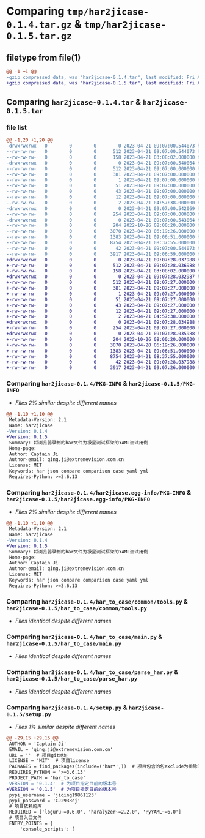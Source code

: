 # Comparing `tmp/har2jicase-0.1.4.tar.gz` & `tmp/har2jicase-0.1.5.tar.gz`

## filetype from file(1)

```diff
@@ -1 +1 @@
-gzip compressed data, was "har2jicase-0.1.4.tar", last modified: Fri Apr 21 09:07:00 2023, max compression
+gzip compressed data, was "har2jicase-0.1.5.tar", last modified: Fri Apr 21 09:07:28 2023, max compression
```

## Comparing `har2jicase-0.1.4.tar` & `har2jicase-0.1.5.tar`

### file list

```diff
@@ -1,20 +1,20 @@
-drwxrwxrwx   0        0        0        0 2023-04-21 09:07:00.544073 har2jicase-0.1.4/
--rw-rw-rw-   0        0        0      512 2023-04-21 09:07:00.544073 har2jicase-0.1.4/PKG-INFO
--rw-rw-rw-   0        0        0      158 2023-04-21 03:08:02.000000 har2jicase-0.1.4/README.md
-drwxrwxrwx   0        0        0        0 2023-04-21 09:07:00.540064 har2jicase-0.1.4/har2jicase.egg-info/
--rw-rw-rw-   0        0        0      512 2023-04-21 09:07:00.000000 har2jicase-0.1.4/har2jicase.egg-info/PKG-INFO
--rw-rw-rw-   0        0        0      381 2023-04-21 09:07:00.000000 har2jicase-0.1.4/har2jicase.egg-info/SOURCES.txt
--rw-rw-rw-   0        0        0        1 2023-04-21 09:07:00.000000 har2jicase-0.1.4/har2jicase.egg-info/dependency_links.txt
--rw-rw-rw-   0        0        0       51 2023-04-21 09:07:00.000000 har2jicase-0.1.4/har2jicase.egg-info/entry_points.txt
--rw-rw-rw-   0        0        0       43 2023-04-21 09:07:00.000000 har2jicase-0.1.4/har2jicase.egg-info/requires.txt
--rw-rw-rw-   0        0        0       12 2023-04-21 09:07:00.000000 har2jicase-0.1.4/har2jicase.egg-info/top_level.txt
--rw-rw-rw-   0        0        0        2 2023-04-21 04:57:38.000000 har2jicase-0.1.4/har2jicase.egg-info/zip-safe
-drwxrwxrwx   0        0        0        0 2023-04-21 09:07:00.542069 har2jicase-0.1.4/har_to_case/
--rw-rw-rw-   0        0        0      254 2023-04-21 09:07:00.000000 har2jicase-0.1.4/har_to_case/__init__.py
-drwxrwxrwx   0        0        0        0 2023-04-21 09:07:00.543064 har2jicase-0.1.4/har_to_case/common/
--rw-rw-rw-   0        0        0      204 2022-10-26 08:00:20.000000 har2jicase-0.1.4/har_to_case/common/__init__.py
--rw-rw-rw-   0        0        0     3070 2023-04-20 06:19:26.000000 har2jicase-0.1.4/har_to_case/common/tools.py
--rw-rw-rw-   0        0        0     1383 2023-04-21 09:06:51.000000 har2jicase-0.1.4/har_to_case/main.py
--rw-rw-rw-   0        0        0     8754 2023-04-21 08:37:55.000000 har2jicase-0.1.4/har_to_case/parse_har.py
--rw-rw-rw-   0        0        0       42 2023-04-21 09:07:00.544073 har2jicase-0.1.4/setup.cfg
--rw-rw-rw-   0        0        0     3917 2023-04-21 09:06:59.000000 har2jicase-0.1.4/setup.py
+drwxrwxrwx   0        0        0        0 2023-04-21 09:07:28.037988 har2jicase-0.1.5/
+-rw-rw-rw-   0        0        0      512 2023-04-21 09:07:28.036988 har2jicase-0.1.5/PKG-INFO
+-rw-rw-rw-   0        0        0      158 2023-04-21 03:08:02.000000 har2jicase-0.1.5/README.md
+drwxrwxrwx   0        0        0        0 2023-04-21 09:07:28.032987 har2jicase-0.1.5/har2jicase.egg-info/
+-rw-rw-rw-   0        0        0      512 2023-04-21 09:07:27.000000 har2jicase-0.1.5/har2jicase.egg-info/PKG-INFO
+-rw-rw-rw-   0        0        0      381 2023-04-21 09:07:27.000000 har2jicase-0.1.5/har2jicase.egg-info/SOURCES.txt
+-rw-rw-rw-   0        0        0        1 2023-04-21 09:07:27.000000 har2jicase-0.1.5/har2jicase.egg-info/dependency_links.txt
+-rw-rw-rw-   0        0        0       51 2023-04-21 09:07:27.000000 har2jicase-0.1.5/har2jicase.egg-info/entry_points.txt
+-rw-rw-rw-   0        0        0       43 2023-04-21 09:07:27.000000 har2jicase-0.1.5/har2jicase.egg-info/requires.txt
+-rw-rw-rw-   0        0        0       12 2023-04-21 09:07:27.000000 har2jicase-0.1.5/har2jicase.egg-info/top_level.txt
+-rw-rw-rw-   0        0        0        2 2023-04-21 04:57:38.000000 har2jicase-0.1.5/har2jicase.egg-info/zip-safe
+drwxrwxrwx   0        0        0        0 2023-04-21 09:07:28.034988 har2jicase-0.1.5/har_to_case/
+-rw-rw-rw-   0        0        0      254 2023-04-21 09:07:27.000000 har2jicase-0.1.5/har_to_case/__init__.py
+drwxrwxrwx   0        0        0        0 2023-04-21 09:07:28.035988 har2jicase-0.1.5/har_to_case/common/
+-rw-rw-rw-   0        0        0      204 2022-10-26 08:00:20.000000 har2jicase-0.1.5/har_to_case/common/__init__.py
+-rw-rw-rw-   0        0        0     3070 2023-04-20 06:19:26.000000 har2jicase-0.1.5/har_to_case/common/tools.py
+-rw-rw-rw-   0        0        0     1383 2023-04-21 09:06:51.000000 har2jicase-0.1.5/har_to_case/main.py
+-rw-rw-rw-   0        0        0     8754 2023-04-21 08:37:55.000000 har2jicase-0.1.5/har_to_case/parse_har.py
+-rw-rw-rw-   0        0        0       42 2023-04-21 09:07:28.037988 har2jicase-0.1.5/setup.cfg
+-rw-rw-rw-   0        0        0     3917 2023-04-21 09:07:26.000000 har2jicase-0.1.5/setup.py
```

### Comparing `har2jicase-0.1.4/PKG-INFO` & `har2jicase-0.1.5/PKG-INFO`

 * *Files 2% similar despite different names*

```diff
@@ -1,10 +1,10 @@
 Metadata-Version: 2.1
 Name: har2jicase
-Version: 0.1.4
+Version: 0.1.5
 Summary: 将浏览器录制的har文件为极星测试框架的YAML测试用例
 Home-page: 
 Author: Captain Ji
 Author-email: qing.ji@extremevision.com.cn
 License: MIT
 Keywords: har json compare comparison case yaml yml
 Requires-Python: >=3.6.13
```

### Comparing `har2jicase-0.1.4/har2jicase.egg-info/PKG-INFO` & `har2jicase-0.1.5/har2jicase.egg-info/PKG-INFO`

 * *Files 2% similar despite different names*

```diff
@@ -1,10 +1,10 @@
 Metadata-Version: 2.1
 Name: har2jicase
-Version: 0.1.4
+Version: 0.1.5
 Summary: 将浏览器录制的har文件为极星测试框架的YAML测试用例
 Home-page: 
 Author: Captain Ji
 Author-email: qing.ji@extremevision.com.cn
 License: MIT
 Keywords: har json compare comparison case yaml yml
 Requires-Python: >=3.6.13
```

### Comparing `har2jicase-0.1.4/har_to_case/common/tools.py` & `har2jicase-0.1.5/har_to_case/common/tools.py`

 * *Files identical despite different names*

### Comparing `har2jicase-0.1.4/har_to_case/main.py` & `har2jicase-0.1.5/har_to_case/main.py`

 * *Files identical despite different names*

### Comparing `har2jicase-0.1.4/har_to_case/parse_har.py` & `har2jicase-0.1.5/har_to_case/parse_har.py`

 * *Files identical despite different names*

### Comparing `har2jicase-0.1.4/setup.py` & `har2jicase-0.1.5/setup.py`

 * *Files 1% similar despite different names*

```diff
@@ -29,15 +29,15 @@
 AUTHOR = 'Captain Ji'
 EMAIL = 'qing.ji@extremevision.com.cn'
 URL = ''  # 项目git地址
 LICENSE = 'MIT'  # 项目license
 PACKAGES = find_packages(include=('har*',))  # 项目包含的包exclude为排除的包
 REQUIRES_PYTHON = '>=3.6.13'
 PROJECT_PATH = 'har_to_case'
-VERSION = '0.1.4'  # 为项目指定目前的版本号
+VERSION = '0.1.5'  # 为项目指定目前的版本号
 pypi_username = 'jiqing19861123'
 pypi_password = 'CJ2938cj'
 # 项目依赖的库
 REQUIRED = ['loguru~=0.6.0', 'haralyzer~=2.2.0', 'PyYAML~=6.0']
 # 项目入口文件
 ENTRY_POINTS = {
     'console_scripts': [
```

